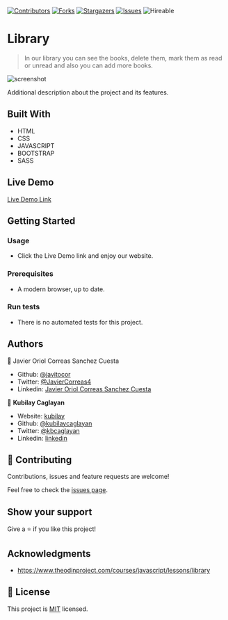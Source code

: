 <!--
*** Thanks for checking out this README Template. If you have a suggestion that would
*** make this better, please fork the repo and create a pull request or simply open
*** an issue with the tag "enhancement".
*** Thanks again! Now go create something AMAZING! :D
-->

<!-- PROJECT SHIELDS -->
<!--
*** I'm using markdown "reference style" links for readability.
*** Reference links are enclosed in brackets [ ] instead of parentheses ( ).
*** See the bottom of this document for the declaration of the reference variables
*** for contributors-url, forks-url, etc. This is an optional, concise syntax you may use.
*** https://www.markdownguide.org/basic-syntax/#reference-style-links
-->
[![Contributors][contributors-shield]][contributors-url] 
[![Forks][forks-shield]][forks-url] 
[![Stargazers][stars-shield]][stars-url] 
[![Issues][issues-shield]][issues-url] 
![Hireable](https://cdn.rawgit.com/hiendv/hireable/master/styles/default/yes.svg) 

# Library

> In our library you can see the books, delete them, mark them as read or unread and also you can add more books.

![screenshot](./assets/images/library_ss.png)

Additional description about the project and its features.

## Built With

- HTML 
- CSS
- JAVASCRIPT
- BOOTSTRAP
- SASS

## Live Demo

[Live Demo Link](https://rawcdn.githack.com/kubilaycaglayan/library/a0d49738529951f6a45af81c90d4b6dee8051af8/index.html)


## Getting Started

### Usage

- Click the Live Demo link and enjoy our website.

### Prerequisites

- A modern browser, up to date.

### Run tests

- There is no automated tests for this project.


## Authors

👤 Javier Oriol Correas Sanchez Cuesta 
- Github: [@javitocor](https://github.com/javitocor) 
- Twitter: [@JavierCorreas4](https://twitter.com/JavierCorreas4) 
- Linkedin: [Javier Oriol Correas Sanchez Cuesta](https://www.linkedin.com/in/javier-correas-sanchez-cuesta-15289482/) 

👤 **Kubilay Caglayan**

- Website: [kubilay](https://kubilaycaglayan.com)
- Github: [@kubilaycaglayan](https://github.com/kubilaycaglayan)
- Twitter: [@kbcaglayan](https://twitter.com/kbcaglayan)
- Linkedin: [linkedin](https://linkedin.com/in/kubilaycaglayan)

## 🤝 Contributing

Contributions, issues and feature requests are welcome!

Feel free to check the [issues page](https://github.com/kubilaycaglayan/library/issues).

## Show your support

Give a ⭐️ if you like this project!

## Acknowledgments

- https://www.theodinproject.com/courses/javascript/lessons/library

## 📝 License

This project is [MIT](lic.url) licensed.

<!-- MARKDOWN LINKS & IMAGES -->
<!-- https://www.markdownguide.org/basic-syntax/#reference-style-links -->
[contributors-shield]: https://img.shields.io/github/contributors/kubilaycaglayan/library.svg?style=flat-square
[contributors-url]: https://github.com/kubilaycaglayan/library/graphs/contributors
[forks-shield]: https://img.shields.io/github/forks/kubilaycaglayan/library.svg?style=flat-square
[forks-url]: https://github.com/kubilaycaglayan/library/network/members
[stars-shield]: https://img.shields.io/github/stars/kubilaycaglayan/library.svg?style=flat-square
[stars-url]: https://github.com/kubilaycaglayan/library/stargazers
[issues-shield]: https://img.shields.io/github/issues/kubilaycaglayan/library.svg?style=flat-square
[issues-url]: https://github.com/kubilaycaglayan/library/issues
